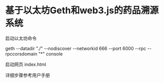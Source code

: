 # 基于以太坊Geth和web3.js的药品溯源系统

启动以太坊命令

geth --datadir "./" --nodiscover --networkid 666 --port 6000 --rpc --rpccorsdomain "*" console

启动网页 index.html 

详细步骤参考用户手册
